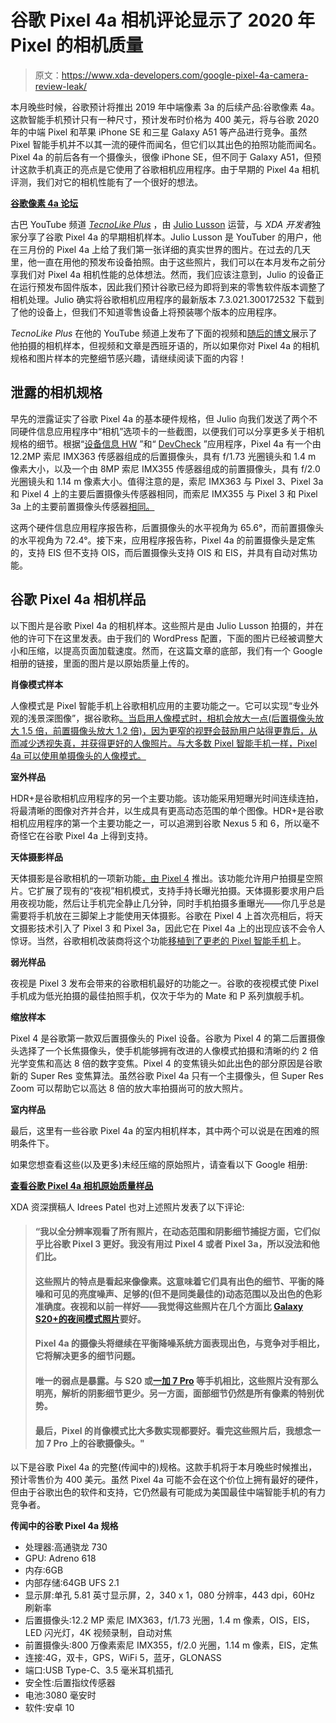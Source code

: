 # 谷歌 Pixel 4a 相机评论显示了 2020 年 Pixel 的相机质量

> 原文：<https://www.xda-developers.com/google-pixel-4a-camera-review-leak/>

本月晚些时候，谷歌预计将推出 2019 年中端像素 3a 的后续产品:谷歌像素 4a。这款智能手机预计只有一种尺寸，预计发布时价格为 400 美元，将与谷歌 2020 年的中端 Pixel 和苹果 iPhone SE 和三星 Galaxy A51 等产品进行竞争。虽然 Pixel 智能手机并不以其一流的硬件而闻名，但它们以其出色的拍照功能而闻名。Pixel 4a 的前后各有一个摄像头，很像 iPhone SE，但不同于 Galaxy A51，但预计这款手机真正的亮点是它使用了谷歌相机应用程序。由于早期的 Pixel 4a 相机评测，我们对它的相机性能有了一个很好的想法。

**[谷歌像素 4a 论坛](https://forum.xda-developers.com/pixel-4a)**

古巴 YouTube 频道 [*TecnoLike Plus*](https://www.youtube.com/channel/UCSExLh16bM4dOYec9D6zx8g) ，由 [Julio Lusson](https://twitter.com/julio_lusson) 运营，与 *XDA 开发者*独家分享了谷歌 Pixel 4a 的早期相机样本。Julio Lusson 是 YouTuber 的用户，他在三月份的 Pixel 4a 上给了我们第一张详细的真实世界的图片。在过去的几天里，他一直在用他的预发布设备拍照。由于这些照片，我们可以在本月发布之前分享我们对 Pixel 4a 相机性能的总体想法。然而，我们应该注意到，Julio 的设备正在运行预发布固件版本，因此我们预计谷歌已经为即将到来的零售软件版本调整了相机处理。Julio 确实将谷歌相机应用程序的最新版本 7.3.021.300172532 下载到了他的设备上，但我们不知道零售设备上将预装哪个版本的应用程序。

*TecnoLike Plus* 在他的 YouTube 频道上发布了下面的视频和[随后的博文](https://tecnolikeplus.com/noticias/las-fotografias-del-pixel-4a-son-espectaculares/)展示了他拍摄的相机样本，但视频和文章是西班牙语的，所以如果你对 Pixel 4a 的相机规格和图片样本的完整细节感兴趣，请继续阅读下面的内容！

## 泄露的相机规格

早先的泄露证实了谷歌 Pixel 4a 的基本硬件规格，但 Julio 向我们发送了两个不同硬件信息应用程序中“相机”选项卡的一些截图，以便我们可以分享更多关于相机规格的细节。根据“[设备信息 HW](https://play.google.com/store/apps/details?id=ru.andr7e.deviceinfohw) ”和“ [DevCheck](https://play.google.com/store/apps/details?id=flar2.devcheck) ”应用程序，Pixel 4a 有一个由 12.2MP 索尼 IMX363 传感器组成的后置摄像头，具有 f/1.73 光圈镜头和 1.4 m 像素大小，以及一个由 8MP 索尼 IMX355 传感器组成的前置摄像头，具有 f/2.0 光圈镜头和 1.14 m 像素大小。值得注意的是，索尼 IMX363 与 Pixel 3、Pixel 3a 和 Pixel 4 上的主要后置摄像头传感器相同，而索尼 IMX355 与 Pixel 3 和 Pixel 3a 上的主要前置摄像头传感器[相同。](https://www.xda-developers.com/google-pixel-3-sony-imx355-imx363-camera-sensor/)

这两个硬件信息应用程序报告称，后置摄像头的水平视角为 65.6°，而前置摄像头的水平视角为 72.4°。接下来，应用程序报告称，Pixel 4a 的前置摄像头是定焦的，支持 EIS 但不支持 OIS，而后置摄像头支持 OIS 和 EIS，并具有自动对焦功能。

## 谷歌 Pixel 4a 相机样品

以下图片是谷歌 Pixel 4a 的相机样本。这些照片是由 Julio Lusson 拍摄的，并在他的许可下在这里发表。由于我们的 WordPress 配置，下面的图片已经被调整大小和压缩，以提高页面加载速度。然而，在这篇文章的底部，我们有一个 Google 相册的链接，里面的图片是以原始质量上传的。

**肖像模式样本**

人像模式是 Pixel 智能手机上谷歌相机应用的主要功能之一。它可以实现“专业外观的浅景深图像”，据谷歌称[。当启用人像模式时，相机会放大一点(后置摄像头放大 1.5 倍，前置摄像头放大 1.2 倍)，因为更窄的视野会鼓励用户站得更靠后，从而减少透视失真，并获得更好的人像照片。与大多数 Pixel 智能手机一样，Pixel 4a 可以使用单摄像头的人像模式。](https://ai.googleblog.com/2017/10/portrait-mode-on-pixel-2-and-pixel-2-xl.html)

**室外样品**

HDR+是谷歌相机应用程序的另一个主要功能。该功能采用短曝光时间连续连拍，将最清晰的图像对齐并合并，以生成具有更高动态范围的单个图像。HDR+是谷歌相机应用程序的第一个主要功能之一，可以追溯到谷歌 Nexus 5 和 6，所以毫不奇怪它在谷歌 Pixel 4a 上得到支持。

**天体摄影样品**

天体摄影是谷歌相机的一项新功能[，由 Pixel 4](https://www.xda-developers.com/google-explains-pixel-4s-astrophotography-works-shares-tips/) 推出。该功能允许用户拍摄星空照片。它扩展了现有的“夜视”相机模式，支持手持长曝光拍摄。天体摄影要求用户启用夜视功能，然后让手机完全静止几分钟，同时手机拍摄多重曝光——你几乎总是需要将手机放在三脚架上才能使用天体摄影。谷歌在 Pixel 4 上首次亮相后，将天文摄影技术引入了 Pixel 3 和 Pixel 3a，因此它在 Pixel 4a 上的出现应该不会令人惊讶。当然，谷歌相机改装商将这个功能[移植到了更老的 Pixel 智能手机](https://www.xda-developers.com/google-camera-px-mod-manual-forced-astrophotography-light-painting-mode-pixel/)上。

**弱光样品**

夜视是 Pixel 3 发布会带来的谷歌相机最好的功能之一。谷歌的夜视模式使 Pixel 手机成为低光拍摄的最佳拍照手机，仅次于华为的 Mate 和 P 系列旗舰手机。

**缩放样本**

Pixel 4 是谷歌第一款双后置摄像头的 Pixel 设备。谷歌为 Pixel 4 的第二后置摄像头选择了一个长焦摄像头，使手机能够拥有改进的人像模式拍摄和清晰的约 2 倍光学变焦和高达 8 倍的数字变焦。Pixel 4 的变焦镜头如此出色的部分原因是谷歌新的 Super Res 变焦算法。虽然谷歌 Pixel 4a 只有一个主摄像头，但 Super Res Zoom 可以帮助它以高达 8 倍的放大率拍摄尚可的放大照片。

**室内样品**

最后，这里有一些谷歌 Pixel 4a 的室内相机样本，其中两个可以说是在困难的照明条件下。

如果您想查看这些(以及更多)未经压缩的原始照片，请查看以下 Google 相册:

**[查看谷歌 Pixel 4a 相机原始质量样品](https://photos.app.goo.gl/LBuJ14yxuLVMxtW69)**

XDA 资深撰稿人 Idrees Patel 也对上述照片发表了以下评论:

> #### “我以全分辨率观看了所有照片，在动态范围和阴影细节捕捉方面，它们似乎比谷歌 Pixel 3 更好。我没有用过 Pixel 4 或者 Pixel 3a，所以没法和他们比。
> 
> #### 这些照片的特点是看起来像像素。这意味着它们具有出色的细节、平衡的降噪和可见的亮度噪声、足够的(但不是同类最佳的)动态范围以及出色的色彩准确度。夜视和以前一样好——我觉得这些照片在几个方面比 [Galaxy S20+的夜间模式照片](https://www.xda-developers.com/samsung-galaxy-s20-plus-review/)要好。
> 
> #### Pixel 4a 的摄像头将继续在平衡降噪系统方面表现出色，与竞争对手相比，它将解决更多的细节问题。
> 
> #### 唯一的弱点是暴露。与 S20 或[一加 7 Pro](https://www.xda-developers.com/oneplus-7-pro-review/) 等手机相比，这些照片没有那么明亮，解析的阴影细节更少。另一方面，面部细节仍然是所有像素的特别优势。
> 
> #### 最后，Pixel 的肖像模式比大多数实现都要好。看完这些照片后，我想念一加 7 Pro 上的谷歌摄像头。"

以下是谷歌 Pixel 4a 的完整(传闻中的)规格。这款手机将于本月晚些时候推出，预计零售价为 400 美元。虽然 Pixel 4a 可能不会在这个价位上拥有最好的硬件，但由于谷歌出色的软件和支持，它仍然最有可能成为美国最佳中端智能手机的有力竞争者。

**传闻中的谷歌 Pixel 4a 规格**

*   处理器:高通骁龙 730
*   GPU: Adreno 618
*   内存:6GB
*   内部存储:64GB UFS 2.1
*   显示屏:单孔 5.81 英寸显示屏，2，340 x 1，080 分辨率，443 dpi，60Hz 刷新率
*   后置摄像头:12.2 MP 索尼 IMX363，f/1.73 光圈，1.4 m 像素，OIS，EIS，LED 闪光灯，4K 视频录制，自动对焦
*   前置摄像头:800 万像素索尼 IMX355，f/2.0 光圈，1.14 m 像素，EIS，定焦
*   连接:4G，双卡，GPS，WiFi 5，蓝牙，GLONASS
*   端口:USB Type-C、3.5 毫米耳机插孔
*   安全性:后置指纹传感器
*   电池:3080 毫安时
*   软件:安卓 10
